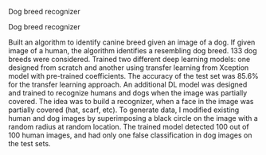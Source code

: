 Dog breed recognizer

Dog breed recognizer

Built an algorithm to identify canine breed given an image of a dog. If given image of a human, the algorithm identifies a resembling dog breed. 133 dog breeds were considered.
Trained two different deep learning models: one designed from scratch and another using transfer learning from Xception model with pre-trained coefficients. The accuracy of the test set was 85.6% for the transfer learning approach.
An additional DL model was designed and trained to recognize humans and dogs when the image was partially covered. The idea was to build a recognizer, when a face in the image was partially covered (hat, scarf, etc). To generate data, I modified existing human and dog images by superimposing a black circle on the image with a random radius at random location. The trained model detected 100 out of 100 human images, and had only one false classification in dog images on the test sets.
